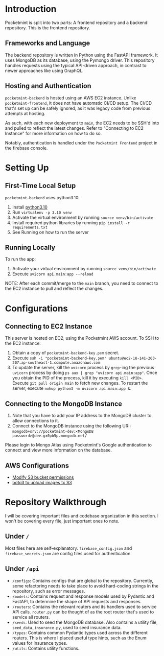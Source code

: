 # Introduction

Pocketmint is split into two parts: A frontend repository and a backend repository. This is the frontend repository.

## Frameworks and Language

The backend repository is written in Python using the FastAPI framework. It uses MongoDB as its database, using the Pymongo driver. This repository handles requests using the typical API-driven approach, in contrast to newer approaches like using GraphQL.

## Hosting and Authentication

`pocketmint-backend` is hosted using an AWS EC2 instance. Unlike `pocketmint-frontend`, it does not have automatic CI/CD setup. The CI/CD that's set up can be safely ignored, as it was legacy code from previous attempts at hosting.

As such, with each new deployment to `main`, the EC2 needs to be SSH'd into and pulled to reflect the latest changes. Refer to "Connecting to EC2 Instance" for more information on how to do so.

Notably, authentication is handled under the `Pocketmint Frontend` project in the firebase console.

# Setting Up

## First-Time Local Setup

`pocketmint-backend` uses python3.10.

1. Install [python3.10](https://www.python.org/downloads/release/python-3100/)
2. Run `virtualenv -p 3.10 venv`
3. Activate the virtual environment by running `source venv/bin/activate`
4. Install required python libraries by running `pip install -r requirements.txt`
5. See Running on how to run the server

## Running Locally

To run the app:

1. Activate your virtual environment by running `source venv/bin/activate`
2. Execute `uvicorn api.main:app --reload`

NOTE: After each commit/merge to the `main` branch, you need to connect to the EC2 instance to pull and reflect the changes.

# Configurations

## Connecting to EC2 Instance

This server is hosted on EC2, using the Pocketmint AWS account. To SSH to the EC2 instance:

1. Obtain a copy of `pocketmint-backend-key.pem` secret.
2. Execute `ssh -i "pocketmint-backend-key.pem" ubuntu@ec2-18-141-203-207.ap-southeast-1.compute.amazonaws.com`
3. To update the server, kill the `uvicorn` process by `grep`-ing the previous `uvicorn` process by doing `ps aux | grep "uvicorn api.main:app"`. Once you obtain the PID of the process, kill it by executing `kill <PID>`. Execute `git pull origin main` to fetch new changes. To restart the server, execute `nohup python3 -m uvicorn api.main:app &`.

## Connecting to the MongoDB Instance

1. Note that you have to add your IP address to the MongoDB cluster to allow connections to it.
2. Connect to the MongoDB instance using the following URI: `mongodb+srv://pocketmint-dev:<MongoDB password>@dev.gx0pb5p.mongodb.net/`

Please login to Mongo Atlas using Pocketmint's Google authentication to connect and view more information on the database.

## AWS Configurations

- [Modify S3 bucket permissions](https://docs.aws.amazon.com/AmazonS3/latest/userguide/WebsiteAccessPermissionsReqd.html)
- [boto3 to upload images to S3](https://boto3.amazonaws.com/v1/documentation/api/latest/guide/quickstart.html)

# Repository Walkthrough

I will be covering important files and codebase organization in this section. I won't be covering every file, just important ones to note.

## Under `/`

Most files here are self-explanatory. `firebase_config.json` and `firebase_secrets.json` are config files used for authentication.

## Under `/api`

- `/configs`: Contains configs that are global to the repository. Currently, some refactoring needs to take place to avoid hard-coding strings in the repository, such as error messages.
- `/models`: Contains request and response models used by Pydantic and FastAPI, to determine the shape of API requests and responses.
- `/routers`: Contains the relevant routers and its handlers used to service API calls. `router.py` can be thought of as the root router that's used to service all routers.
- `/seeds`: Used to seed the MongoDB database. Also contains a utility file, `seed_data_insurance.py`, used to seed insurance data.
- `/types`: Contains common Pydantic types used across the different routers. This is where I placed useful type hints, such as the Enum values for insurance types.
- `/utils`: Contains utility functions.
